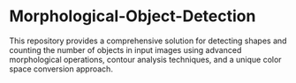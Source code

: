 # Morphological-Object-Detection

This repository provides a comprehensive solution for detecting shapes and counting the number of objects in input images using advanced morphological operations, contour analysis techniques, and a unique color space conversion approach.
